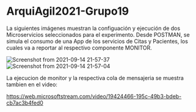 # ArquiAgil2021-Grupo19

La siguientes imágenes muestran la configuación y ejecución de dos Microservicios seleccionados para el experimento. 
Desde POSTMAN, se simula el consumo de una App de los servicios de Citas y Pacientes, los cuales va a reportar al respectivo 
componente MONITOR.

![Screenshot from 2021-09-14 21-57-37](https://user-images.githubusercontent.com/88790787/133363019-13a8357b-e897-48f9-a20b-2b5b21054702.png)
![Screenshot from 2021-09-14 21-57-04](https://user-images.githubusercontent.com/88790787/133363035-cdf7ad9f-e7d0-46e5-a09e-2ab5741ad853.png)


La ejecucion de monitor y la respectiva cola de mensajeria se muestra tambien en el video:

https://web.microsoftstream.com/video/19424466-195c-49b3-bdeb-cb7ac3b4fed0
